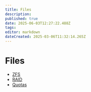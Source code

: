 ```yaml
---
title: Files
description: 
published: true
date: 2025-06-03T12:27:22.488Z
tags: 
editor: markdown
dateCreated: 2025-03-06T11:32:14.265Z
---
```


# Files

- [ZFS](/files/zfs)
- [RAID](/files/raid)
- [Quotas](/files/quota)
